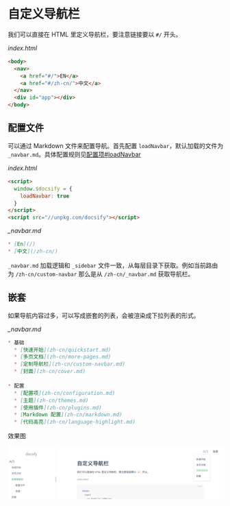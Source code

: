 # 自定义导航栏

我们可以直接在 HTML 里定义导航栏，要注意链接要以 `#/` 开头。

*index.html*

```html
<body>
  <nav>
    <a href="#/">EN</a>
    <a href="#/zh-cn/">中文</a>
  </nav>
  <div id="app"></div>
</body>
```

## 配置文件
可以通过 Markdown 文件来配置导航。首先配置 `loadNavbar`，默认加载的文件为
`_navbar.md`。具体配置规则见[配置项#loadNavbar](Custom/configuration#loadNavbar)

*index.html*

```html
<script>
  window.$docsify = {
    loadNavbar: true
  }
</script>
<script src="//unpkg.com/docsify"></script>
```

*_navbar.md*

```Markdown
* [En](/)
* [中文](/zh-cn/)
```

`_navbar.md` 加载逻辑和 `_sidebar`
文件一致，从每层目录下获取。例如当前路由为 `/zh-cn/custom-navbar` 那么是从
`/zh-cn/_navbar.md` 获取导航栏。

## 嵌套
如果导航内容过多，可以写成嵌套的列表，会被渲染成下拉列表的形式。

*_navbar.md*

```Markdown
* 基础
  * [快速开始](zh-cn/quickstart.md)
  * [多页文档](zh-cn/more-pages.md)
  * [定制导航栏](zh-cn/custom-navbar.md)
  * [封面](zh-cn/cover.md)

* 配置
  * [配置项](zh-cn/configuration.md)
  * [主题](zh-cn/themes.md)
  * [使用插件](zh-cn/plugins.md)
  * [Markdown 配置](zh-cn/markdown.md)
  * [代码高亮](zh-cn/language-highlight.md)
```

效果图

![导航栏](../_images/navbar.png)
